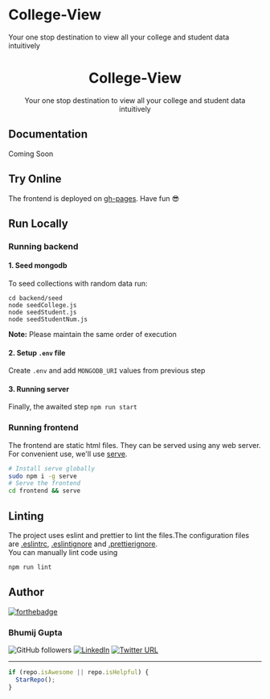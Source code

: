 # College-View

Your one stop destination to view all your college and student data intuitively

<h1 align="center">College-View</h1>
<p align="center">
Your one stop destination to view all your college and student data intuitively
</p>

## Documentation

Coming Soon

## Try Online

The frontend is deployed on [gh-pages](https://bhumijgupta.github.io/college-view/). Have fun :sunglasses:

## Run Locally

### Running backend

#### 1. Seed mongodb

To seed collections with random data run:

```
cd backend/seed
node seedCollege.js
node seedStudent.js
node seedStudentNum.js
```

**Note:** Please maintain the same order of execution

#### 2. Setup `.env` file

Create `.env` and add `MONGODB_URI` values from previous step

#### 3. Running server

Finally, the awaited step
`npm run start`

### Running frontend

The frontend are static html files. They can be served using any web server. For convenient use, we'll use [serve](https://www.npmjs.com/package/serve).

```bash
# Install serve globally
sudo npm i -g serve
# Serve the frontend
cd frontend && serve
```

## Linting

The project uses eslint and prettier to lint the files.The configuration files are [.eslintrc](./.eslintrc), [.eslintignore](./eslintignore) and [.prettierignore](./prettierignore).<br>
You can manually lint code using

```javascript
npm run lint
```

## Author

[![forthebadge](https://forthebadge.com/images/badges/built-with-love.svg)](https://forthebadge.com)

### Bhumij Gupta

![GitHub followers](https://img.shields.io/github/followers/bhumijgupta?label=Follow&style=social) [![LinkedIn](https://img.shields.io/static/v1.svg?label=connect&message=@bhumijgupta&color=success&logo=linkedin&style=flat&logoColor=white)](https://www.linkedin.com/in/bhumijgupta/) [![Twitter URL](https://img.shields.io/twitter/url?style=social&url=http%3A%2F%2Ftwitter.com%2Fbhumijgupta)](https://twitter.com/bhumijgupta)

---

```javascript
if (repo.isAwesome || repo.isHelpful) {
  StarRepo();
}
```
